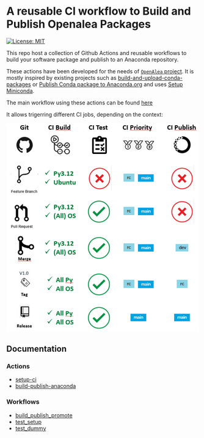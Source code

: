 # A reusable CI workflow to Build and Publish Openalea Packages
[![License: MIT](https://img.shields.io/badge/License-MIT-yellow.svg)](https://opensource.org/licenses/MIT)

This repo host a collection of Github Actions and reusable workflows to build your software package and publish to an Anaconda repository.

These actions have been developed for the needs of [`OpenAlea` project](https://openalea.readthedocs.io/en/latest/). It is mostly inspired by existing projects such as [build-and-upload-conda-packages](https://github.com/marketplace/actions/build-and-upload-conda-packages) or [Publish Conda package to Anaconda.org](https://github.com/marketplace/actions/publish-conda-package-to-anaconda-org) and uses [Setup Miniconda](https://github.com/marketplace/actions/setup-miniconda).

The main workflow using these actions can be found [here](./doc/workflows/build_publish_promote/README.md)

It allows trigerring different CI jobs, depending on the context:


![Build Flow](images/CI_workflow.png)

## Documentation

### Actions 
- [setup-ci](./doc/actions/setup-ci/README.md)
- [build-publish-anaconda](./doc/actions/build_and_publish/README.md)

### Workflows
- [build_publish_promote](./doc/workflows/build_publish_promote/README.md)
- [test_setup](./doc/workflows/test_setup/README.md)
- [test_dummy](./doc/workflows/test_dummy/README.md)


